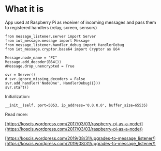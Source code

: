What it is
===
App used at Raspberry Pi as receiver of incoming messages and pass them to registered handlers 
(relay, screen, sensors) 


    from message_listener.server import Server
    from iot_message.message import Message
    from message_listener.handler_debug import HandlerDebug
    from iot_message.cryptor.base64 import Cryptor as B64
    
    Message.node_name = "PC"
    Message.add_decoder(B64())
    #Message.drop_unencrypted = True
    
    svr = Server()
    # svr.ignore_missing_decoders = False
    svr.add_handler('NodeOne', HandlerDebug({}))
    svr.start()

Initialization:

    __init__(self, port=5053, ip_address='0.0.0.0', buffer_size=65535)
    
Read more: 

[https://koscis.wordpress.com/2017/03/03/raspberry-pi-as-a-node/](https://koscis.wordpress.com/2017/03/03/raspberry-pi-as-a-node/)

[https://koscis.wordpress.com/2019/08/31/upgrades-to-message_listener/](https://koscis.wordpress.com/2019/08/31/upgrades-to-message_listener/)



